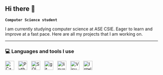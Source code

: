 ## Hi there 👋

**`Computer Science student`**

I am currently studying computer science at ASE CSIE. Eager to learn and improve at a fast pace.
Here are all my projects that I am working on.

---

### 💻 Languages and tools I use

<img align="left" alt="C++" width="30px" style="padding-right:10px;" src="https://cdn.jsdelivr.net/gh/devicons/devicon@latest/icons/cplusplus/cplusplus-original.svg" />
<img align="left" alt="Python" width="30px" style="padding-right:10px;" src="https://cdn.jsdelivr.net/gh/devicons/devicon@latest/icons/python/python-original.svg" />
<img align="left" alt="SQL" width="30px" style="padding-right:10px;" src = "https://cdn.jsdelivr.net/gh/devicons/devicon@latest/icons/sqldeveloper/sqldeveloper-original.svg" />
<img align="left" alt="git" width="30px" style="padding-right:10px;" src = "https://cdn.jsdelivr.net/gh/devicons/devicon@latest/icons/git/git-original-wordmark.svg" />
<img align="left" alt="linux" width="30px" style="padding-right:10px;" href = "https://cdn.jsdelivr.net/gh/devicons/devicon@latest/devicon.min.css" />
<img align="left" alt="Visual Studio Code" width="30px" style="padding-right:10px;" href = "https://cdn.jsdelivr.net/gh/devicons/devicon@latest/devicon.min.css" />
<img align="left" alt="IntelliJ" width="30px" style="padding-right:10px;" href = "https://cdn.jsdelivr.net/gh/devicons/devicon@latest/devicon.min.css" />

<!--
**Lipiu/Lipiu** is a ✨ _special_ ✨ repository because its `README.md` (this file) appears on your GitHub profile.

Here are some ideas to get you started:

- 🔭 I’m currently working on ...
- 🌱 I’m currently learning ...
- 👯 I’m looking to collaborate on ...
- 🤔 I’m looking for help with ...
- 💬 Ask me about ...
- 📫 How to reach me: ...
- 😄 Pronouns: ...
- ⚡ Fun fact: ...
-->

